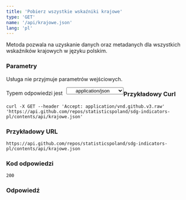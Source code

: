 ```yaml
---
title: 'Pobierz wszystkie wskaźniki krajowe'
type: 'GET'
name: '/api/krajowe.json'
lang: 'pl'
---
```


Metoda pozwala na uzyskanie danych oraz metadanych dla wszystkich wskaźników krajowych w języku polskim.

### Parametry

<p>Usługa nie przyjmuje parametrów wejściowych.</p>

<p style='float:left;margin-top: 7px;'>Typem odpowiedzi jest</p>
<select style='float:left;padding: 0px 15px;width: 155px;margin-left: 10px;text-align-last: center;'>
  <option>application/json</option>
</select>

<div id='exampleKraj'>

<h3 id="przykładowy-curl">Przykładowy Curl</h3>

<p><code class="highlighter-rouge">curl -X GET --header 'Accept: application/vnd.github.v3.raw' 'https://api.github.com/repos/statisticspoland/sdg-indicators-pl/contents/api/krajowe.json'</code></p>

<h3 id="przykładowy-url">Przykładowy URL</h3>

<p><code class="highlighter-rouge">https://api.github.com/repos/statisticspoland/sdg-indicators-pl/contents/api/krajowe.json</code></p>

<h3 id="przykładowy-kod-odpowiedzi">Kod odpowiedzi</h3>

<p><code class="highlighter-rouge">200</code></p>

<h3 id="przykładowa-odpowiedź">Odpowiedź</h3>

<p><code class="highlighter-rouge" id="show-data-kraj">
</code></p>

</div>


<script>

$.getJSON('https://sdg.gov.pl/api/krajowe.json', function(data) {
    $('#show-data-kraj').html(JSON.stringify(data, null, 2));
});

</script>
